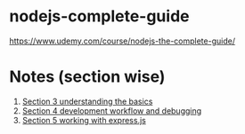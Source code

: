 # nodejs-complete-guide
https://www.udemy.com/course/nodejs-the-complete-guide/ 

# Notes (section wise)
1. [Section 3 understanding the basics](notes/section%203%20understanding%20the%20basics/section3-notes.md)
2. [Section 4 development workflow and debugging](notes/section%204%20development%20workflow%20and%20debugging/section4-notes.md)
3. [Section 5 working with express.js](notes/section%205%20working%20with%20express.js/section5-notes.md)
